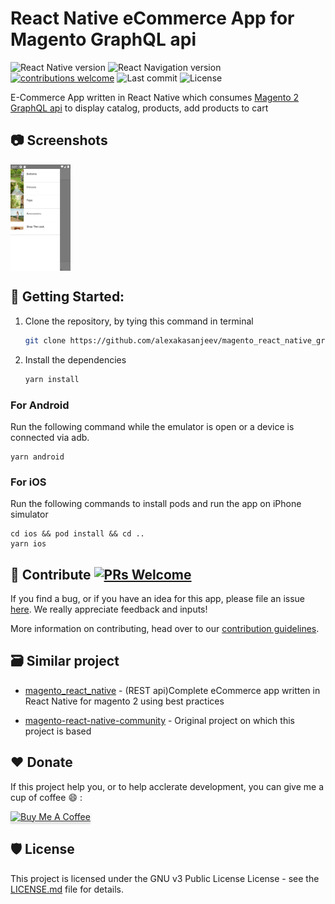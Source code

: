 # React Native eCommerce App for Magento GraphQL api

![React Native version](https://img.shields.io/github/package-json/dependency-version/alexakasanjeev/magento_react_native_graphql/react-native)
![React Navigation version](https://img.shields.io/github/package-json/dependency-version/alexakasanjeev/magento_react_native_graphql/@react-navigation/native?label=react-navigation)
[![contributions welcome](https://img.shields.io/badge/contributions-welcome-brightgreen.svg?style=flat)](https://github.com/alexakasanjeev/magento_react_native_graphql/issues)
![Last commit](https://img.shields.io/github/last-commit/alexakasanjeev/magento_react_native_graphql)
![License](https://img.shields.io/github/license/alexakasanjeev/magento_react_native_graphql)


E-Commerce App written in React Native which consumes [Magento 2 GraphQL api](https://devdocs.magento.com/guides/v2.4/graphql/) to display catalog, products, add products to cart

## :camera: Screenshots

<div style="display:flex;" >
  <img  src=".github/screenshots/1.png" width="19%" >
</div>

## 🚀 Getting Started:

1. Clone the repository, by tying this command in terminal

    ```sh
    git clone https://github.com/alexakasanjeev/magento_react_native_graphql.git && cd magento_react_native_graphql

2. Install the dependencies 

    ```bash
    yarn install
    ```

### For Android

Run the following command while the emulator is open or a device is connected via adb.

``` 
yarn android
```

### For iOS

Run the following commands to install pods and run the app on iPhone simulator

``` 
cd ios && pod install && cd ..
yarn ios
```

## 🙋‍ Contribute [![PRs Welcome](https://img.shields.io/badge/PRs-welcome-brightgreen.svg?style=flat-square)](http://makeapullrequest.com) 

If you find a bug, or if you have an idea for this app, please file an issue [here](https://github.com/alexakasanjeev/magento_react_native_graphql/issues). We really appreciate feedback and inputs!

More information on contributing, head over to our [contribution guidelines](CONTRIBUTING.md). 

## 🗃️ Similar project

* [magento_react_native](https://github.com/alexakasanjeev/magento_react_native) - (REST api)Complete eCommerce app written in React Native for magento 2 using best practices

* [magento-react-native-community](https://github.com/troublediehard/magento-react-native-community) - Original project on which this project is based

## ♥️ Donate

If this project help you, or to help acclerate development, you can give me a cup of coffee :smile: :

<a href="https://www.buymeacoffee.com/alexakasanjeev" target="_blank"><img src="https://www.buymeacoffee.com/assets/img/custom_images/orange_img.png" alt="Buy Me A Coffee" style="height: 41px !important;width: 174px !important;box-shadow: 0px 3px 2px 0px rgba(190, 190, 190, 0.5) !important;-webkit-box-shadow: 0px 3px 2px 0px rgba(190, 190, 190, 0.5) !important;" ></a>

## 🛡 License

This project is licensed under the GNU v3 Public License License - see the [LICENSE.md](LICENSE.md) file for details.
